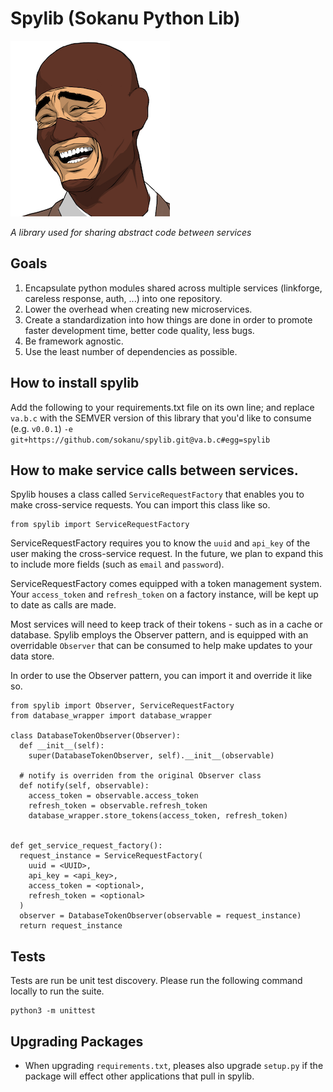 # Spylib (Sokanu Python Lib)
![Spylib Logo](img.png)

*A library used for sharing abstract code between services*

## Goals

1. Encapsulate python modules shared across multiple services (linkforge, careless response, auth, ...) into one repository.
2. Lower the overhead when creating new microservices.
3. Create a standardization into how things are done in order to promote faster development time, better code quality, less bugs.
4. Be framework agnostic.
5. Use the least number of dependencies as possible.

## How to install spylib

Add the following to your requirements.txt file on its own line; and replace `va.b.c` with the SEMVER version of this library that you'd like to consume (e.g. `v0.0.1`)
`-e git+https://github.com/sokanu/spylib.git@va.b.c#egg=spylib`

## How to make service calls between services.

Spylib houses a class called `ServiceRequestFactory` that enables you to make cross-service requests. You can import this class like so.
```
from spylib import ServiceRequestFactory
```
ServiceRequestFactory requires you to know the `uuid` and `api_key` of the user making the cross-service request. In the future, we plan to expand this to include more fields (such as `email` and `password`). 

ServiceRequestFactory comes equipped with a token management system. Your `access_token` and `refresh_token` on a factory instance, will be kept up to date as calls are made. 

Most services will need to keep track of their tokens - such as in a cache or database. Spylib employs the Observer pattern, and is equipped with an overridable `Observer` that can be consumed to help make updates to your data store. 

In order to use the Observer pattern, you can import it and override it like so.

```
from spylib import Observer, ServiceRequestFactory
from database_wrapper import database_wrapper

class DatabaseTokenObserver(Observer):
  def __init__(self):
    super(DatabaseTokenObserver, self).__init__(observable)   
  
  # notify is overriden from the original Observer class
  def notify(self, observable):
    access_token = observable.access_token
    refresh_token = observable.refresh_token
    database_wrapper.store_tokens(access_token, refresh_token)
    

def get_service_request_factory():
  request_instance = ServiceRequestFactory(
    uuid = <UUID>,
    api_key = <api_key>,
    access_token = <optional>,
    refresh_token = <optional>
  )
  observer = DatabaseTokenObserver(observable = request_instance)
  return request_instance
```

## Tests

Tests are run be unit test discovery. Please run the following command locally to run the suite.

```
python3 -m unittest
```


## Upgrading Packages
- When upgrading `requirements.txt`, pleases also upgrade `setup.py` if the package will effect other applications that pull in spylib.
